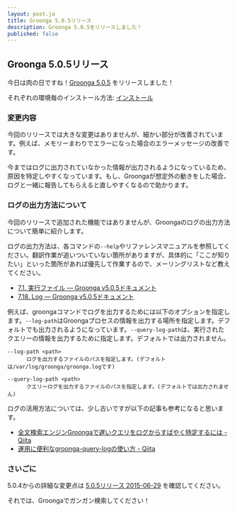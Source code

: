 ```yaml
---
layout: post.ja
title: Groonga 5.0.5リリース
description: Groonga 5.0.5をリリースしました！
published: false
---
```


## Groonga 5.0.5リリース

今日は肉の日ですね！[Groonga 5.0.5](/ja/docs/news.html#release-5.0.5) をリリースしました！

それぞれの環境毎のインストール方法: [インストール](/ja/docs/install.html)

### 変更内容

今回のリリースでは大きな変更はありませんが、細かい部分が改善されています。例えば、メモリーまわりでエラーになった場合のエラーメッセージの改善です。

今まではログに出力されていなかった情報が出力されるようになっているため、原因を特定しやすくなっています。もし、Groongaが想定外の動きをした場合、ログと一緒に報告してもらえると直しやすくなるので助かります。

### ログの出力方法について

今回のリリースで追加された機能ではありませんが、Groongaのログの出力方法について簡単に紹介します。

ログの出力方法は、各コマンドの`--help`やリファレンスマニュアルを参照してください。翻訳作業が追いついていない箇所がありますが、具体的に「ここが知りたい」といった箇所があれば優先して作業するので、メーリングリストなど教えてください。

* [7.1. 実行ファイル — Groonga v5.0.5ドキュメント](http://groonga.org/ja/docs/reference/executables.html)
* [7.18. Log — Groonga v5.0.5ドキュメント](http://groonga.org/ja/docs/reference/log.html)

例えば、groongaコマンドでログを出力するためには以下のオプションを指定します。`--log-path`はGroongaプロセスの情報を出力する場所を指定します。デフォルトでも出力されるようになっています。`--query-log-path`は、実行されたクエリーの情報を出力するために指定します。デフォルトでは出力されません。

```
--log-path <path>
      ログを出力するファイルのパスを指定します。(デフォルトは/var/log/groonga/groonga.logです)

--query-log-path <path>
      クエリーログを出力するファイルのパスを指定します。(デフォルトでは出力されません)
```

ログの活用方法については、少し古いですが以下の記事も参考になると思います。

* [全文検索エンジンGroongaで遅いクエリをログからすばやく特定するには - Qiita](http://qiita.com/groonga/items/4ffecaf5488f89105604)
* [運用に便利なgroonga-query-logの使い方 - Qiita](http://qiita.com/Ch_1012/items/363f96ded47375dc0d35)

### さいごに

5.0.4からの詳細な変更点は [5.0.5リリース 2015-06-29](/ja/docs/news.html#release-5.0.5) を確認してください。

それでは、Groongaでガンガン検索してください！
